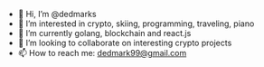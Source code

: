 - 👋 Hi, I’m @dedmarks
- 👀 I’m interested in crypto, skiing, programming, traveling, piano
- 🌱 I’m currently golang, blockchain and react.js
- 💞️ I’m looking to collaborate on interesting crypto projects
- 📫 How to reach me: dedmark99@gmail.com

<!---
dedmarks/dedmarks is a ✨ special ✨ repository because its `README.md` (this file) appears on your GitHub profile.
You can click the Preview link to take a look at your changes.
--->
